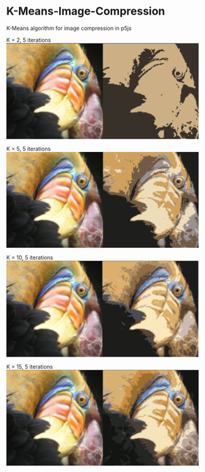 # K-Means-Image-Compression

K-Means algorithm for image compression in p5js


K = 2, 5 iterations\
![alt text](https://github.com/dalvagon/K-Means-Image-Compression/blob/main/assets/ss1.png?raw=true)


K = 5, 5 iterations\
![alt text](https://github.com/dalvagon/K-Means-Image-Compression/blob/main/assets/ss2.png?raw=true)


K = 10, 5 iterations\
![alt text](https://github.com/dalvagon/K-Means-Image-Compression/blob/main/assets/ss3.png?raw=true)


K = 15, 5 iterations\
![alt text](https://github.com/dalvagon/K-Means-Image-Compression/blob/main/assets/ss4.png?raw=true)
